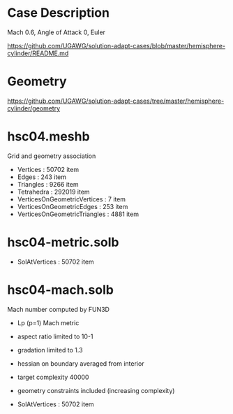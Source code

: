 
# Case Description

Mach 0.6, Angle of Attack 0, Euler

https://github.com/UGAWG/solution-adapt-cases/blob/master/hemisphere-cylinder/README.md

# Geometry

https://github.com/UGAWG/solution-adapt-cases/tree/master/hemisphere-cylinder/geometry

# hsc04.meshb

Grid and geometry association

- Vertices : 50702 item
- Edges : 243 item
- Triangles : 9266 item
- Tetrahedra : 292019 item
- VerticesOnGeometricVertices : 7 item
- VerticesOnGeometricEdges : 253 item
- VerticesOnGeometricTriangles : 4881 item

# hsc04-metric.solb

- SolAtVertices : 50702 item

# hsc04-mach.solb

Mach number computed by FUN3D
- Lp (p=1) Mach metric
- aspect ratio limited to 10-1
- gradation limited to 1.3
- hessian on boundary averaged from interior
- target complexity  40000
- geometry constraints included (increasing complexity)

- SolAtVertices : 50702 item




